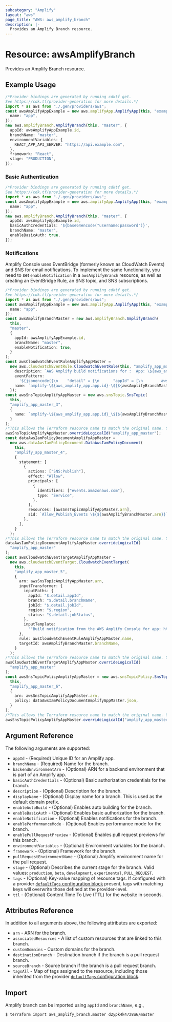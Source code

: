```yaml
---
subcategory: "Amplify"
layout: "aws"
page_title: "AWS: aws_amplify_branch"
description: |-
  Provides an Amplify Branch resource.
---
```


# Resource: awsAmplifyBranch

Provides an Amplify Branch resource.

## Example Usage

```typescript
/*Provider bindings are generated by running cdktf get.
See https://cdk.tf/provider-generation for more details.*/
import * as aws from "./.gen/providers/aws";
const awsAmplifyAppExample = new aws.amplifyApp.AmplifyApp(this, "example", {
  name: "app",
});
new aws.amplifyBranch.AmplifyBranch(this, "master", {
  appId: awsAmplifyAppExample.id,
  branchName: "master",
  environmentVariables: {
    REACT_APP_API_SERVER: "https://api.example.com",
  },
  framework: "React",
  stage: "PRODUCTION",
});

```

### Basic Authentication

```typescript
/*Provider bindings are generated by running cdktf get.
See https://cdk.tf/provider-generation for more details.*/
import * as aws from "./.gen/providers/aws";
const awsAmplifyAppExample = new aws.amplifyApp.AmplifyApp(this, "example", {
  name: "app",
});
new aws.amplifyBranch.AmplifyBranch(this, "master", {
  appId: awsAmplifyAppExample.id,
  basicAuthCredentials: '${base64encode("username:password")}',
  branchName: "master",
  enableBasicAuth: true,
});

```

### Notifications

Amplify Console uses EventBridge (formerly known as CloudWatch Events) and SNS for email notifications.  To implement the same functionality, you need to set `enableNotification` in a `awsAmplifyBranch` resource, as well as creating an EventBridge Rule, an SNS topic, and SNS subscriptions.

```typescript
/*Provider bindings are generated by running cdktf get.
See https://cdk.tf/provider-generation for more details.*/
import * as aws from "./.gen/providers/aws";
const awsAmplifyAppExample = new aws.amplifyApp.AmplifyApp(this, "example", {
  name: "app",
});
const awsAmplifyBranchMaster = new aws.amplifyBranch.AmplifyBranch(
  this,
  "master",
  {
    appId: awsAmplifyAppExample.id,
    branchName: "master",
    enableNotification: true,
  }
);
const awsCloudwatchEventRuleAmplifyAppMaster =
  new aws.cloudwatchEventRule.CloudwatchEventRule(this, "amplify_app_master", {
    description: `AWS Amplify build notifications for :  App: \${aws_amplify_app.app.id} Branch: \${${awsAmplifyBranchMaster.branchName}}`,
    eventPattern:
      '${jsonencode({\n    "detail" = {\n      "appId" = [\n        aws_amplify_app.example.id\n      ]\n      "branchName" = [\n        aws_amplify_branch.master.branch_name\n      ],\n      "jobStatus" = [\n        "SUCCEED",\n        "FAILED",\n        "STARTED"\n      ]\n    }\n    "detail-type" = [\n      "Amplify Deployment Status Change"\n    ]\n    "source" = [\n      "aws.amplify"\n    ]\n  })}',
    name: `amplify-\${aws_amplify_app.app.id}-\${${awsAmplifyBranchMaster.branchName}}-branch-notification`,
  });
const awsSnsTopicAmplifyAppMaster = new aws.snsTopic.SnsTopic(
  this,
  "amplify_app_master_3",
  {
    name: `amplify-\${aws_amplify_app.app.id}_\${${awsAmplifyBranchMaster.branchName}}`,
  }
);
/*This allows the Terraform resource name to match the original name. You can remove the call if you don't need them to match.*/
awsSnsTopicAmplifyAppMaster.overrideLogicalId("amplify_app_master");
const dataAwsIamPolicyDocumentAmplifyAppMaster =
  new aws.dataAwsIamPolicyDocument.DataAwsIamPolicyDocument(
    this,
    "amplify_app_master_4",
    {
      statement: [
        {
          actions: ["SNS:Publish"],
          effect: "Allow",
          principals: [
            {
              identifiers: ["events.amazonaws.com"],
              type: "Service",
            },
          ],
          resources: [awsSnsTopicAmplifyAppMaster.arn],
          sid: `Allow_Publish_Events \${${awsAmplifyBranchMaster.arn}}`,
        },
      ],
    }
  );
/*This allows the Terraform resource name to match the original name. You can remove the call if you don't need them to match.*/
dataAwsIamPolicyDocumentAmplifyAppMaster.overrideLogicalId(
  "amplify_app_master"
);
const awsCloudwatchEventTargetAmplifyAppMaster =
  new aws.cloudwatchEventTarget.CloudwatchEventTarget(
    this,
    "amplify_app_master_5",
    {
      arn: awsSnsTopicAmplifyAppMaster.arn,
      inputTransformer: {
        inputPaths: {
          appId: "$.detail.appId",
          branch: "$.detail.branchName",
          jobId: "$.detail.jobId",
          region: "$.region",
          status: "$.detail.jobStatus",
        },
        inputTemplate:
          '"Build notification from the AWS Amplify Console for app: https://<branch>.<appId>.amplifyapp.com/. Your build status is <status>. Go to https://console.aws.amazon.com/amplify/home?region=<region>#<appId>/<branch>/<jobId> to view details on your build. "',
      },
      rule: awsCloudwatchEventRuleAmplifyAppMaster.name,
      targetId: awsAmplifyBranchMaster.branchName,
    }
  );
/*This allows the Terraform resource name to match the original name. You can remove the call if you don't need them to match.*/
awsCloudwatchEventTargetAmplifyAppMaster.overrideLogicalId(
  "amplify_app_master"
);
const awsSnsTopicPolicyAmplifyAppMaster = new aws.snsTopicPolicy.SnsTopicPolicy(
  this,
  "amplify_app_master_6",
  {
    arn: awsSnsTopicAmplifyAppMaster.arn,
    policy: dataAwsIamPolicyDocumentAmplifyAppMaster.json,
  }
);
/*This allows the Terraform resource name to match the original name. You can remove the call if you don't need them to match.*/
awsSnsTopicPolicyAmplifyAppMaster.overrideLogicalId("amplify_app_master");

```

## Argument Reference

The following arguments are supported:

* `appId` - (Required) Unique ID for an Amplify app.
* `branchName` - (Required) Name for the branch.
* `backendEnvironmentArn` - (Optional) ARN for a backend environment that is part of an Amplify app.
* `basicAuthCredentials` - (Optional) Basic authorization credentials for the branch.
* `description` - (Optional) Description for the branch.
* `displayName` - (Optional) Display name for a branch. This is used as the default domain prefix.
* `enableAutoBuild` - (Optional) Enables auto building for the branch.
* `enableBasicAuth` - (Optional) Enables basic authorization for the branch.
* `enableNotification` - (Optional) Enables notifications for the branch.
* `enablePerformanceMode` - (Optional) Enables performance mode for the branch.
* `enablePullRequestPreview` - (Optional) Enables pull request previews for this branch.
* `environmentVariables` - (Optional) Environment variables for the branch.
* `framework` - (Optional) Framework for the branch.
* `pullRequestEnvironmentName` - (Optional) Amplify environment name for the pull request.
* `stage` - (Optional) Describes the current stage for the branch. Valid values: `production`, `beta`, `development`, `experimental`, `PULL_REQUEST`.
* `tags` - (Optional) Key-value mapping of resource tags. If configured with a provider [`defaultTags` configuration block](https://registry.terraform.io/providers/hashicorp/aws/latest/docs#default_tags-configuration-block) present, tags with matching keys will overwrite those defined at the provider-level.
* `ttl` - (Optional) Content Time To Live (TTL) for the website in seconds.

## Attributes Reference

In addition to all arguments above, the following attributes are exported:

* `arn` - ARN for the branch.
* `associatedResources` - A list of custom resources that are linked to this branch.
* `customDomains` - Custom domains for the branch.
* `destinationBranch` - Destination branch if the branch is a pull request branch.
* `sourceBranch` - Source branch if the branch is a pull request branch.
* `tagsAll` - Map of tags assigned to the resource, including those inherited from the provider [`defaultTags` configuration block](https://registry.terraform.io/providers/hashicorp/aws/latest/docs#default_tags-configuration-block).

## Import

Amplify branch can be imported using `appId` and `branchName`, e.g.,

```console
$ terraform import aws_amplify_branch.master d2ypk4k47z8u6/master
```
